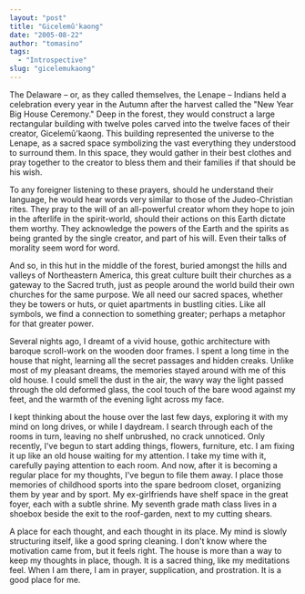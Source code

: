 ```yaml
---
layout: "post"
title: "Gicelemû'kaong"
date: "2005-08-22"
author: "tomasino"
tags:
  - "Introspective"
slug: "gicelemukaong"
---
```


The Delaware – or, as they called themselves, the Lenape – Indians held
a celebration every year in the Autumn after the harvest called the "New
Year Big House Ceremony." Deep in the forest, they would construct a
large rectangular building with twelve poles carved into the twelve
faces of their creator, Gicelemû'kaong. This building represented the
universe to the Lenape, as a sacred space symbolizing the vast
everything they understood to surround them. In this space, they would
gather in their best clothes and pray together to the creator to bless
them and their families if that should be his wish.

To any foreigner listening to these prayers, should he understand their
language, he would hear words very similar to those of the
Judeo-Christian rites. They pray to the will of an all-powerful creator
whom they hope to join in the afterlife in the spirit-world, should
their actions on this Earth dictate them worthy. They acknowledge the
powers of the Earth and the spirits as being granted by the single
creator, and part of his will. Even their talks of morality seem word
for word.

And so, in this hut in the middle of the forest, buried amongst the
hills and valleys of Northeastern America, this great culture built
their churches as a gateway to the Sacred truth, just as people around
the world build their own churches for the same purpose. We all need our
sacred spaces, whether they be towers or huts, or quiet apartments in
bustling cities. Like all symbols, we find a connection to something
greater; perhaps a metaphor for that greater power.

Several nights ago, I dreamt of a vivid house, gothic architecture with
baroque scroll-work on the wooden door frames. I spent a long time in
the house that night, learning all the secret passages and hidden
creaks. Unlike most of my pleasant dreams, the memories stayed around
with me of this old house. I could smell the dust in the air, the wavy
way the light passed through the old deformed glass, the cool touch of
the bare wood against my feet, and the warmth of the evening light
across my face.

I kept thinking about the house over the last few days, exploring it
with my mind on long drives, or while I daydream. I search through each
of the rooms in turn, leaving no shelf unbrushed, no crack unnoticed.
Only recently, I've begun to start adding things, flowers, furniture,
etc. I am fixing it up like an old house waiting for my attention. I
take my time with it, carefully paying attention to each room. And now,
after it is becoming a regular place for my thoughts, I've begun to file
them away. I place those memories of childhood sports into the spare
bedroom closet, organizing them by year and by sport. My ex-girlfriends
have shelf space in the great foyer, each with a subtle shrine. My
seventh grade math class lives in a shoebox beside the exit to the
roof-garden, next to my cutting shears.

A place for each thought, and each thought in its place. My mind is
slowly structuring itself, like a good spring cleaning. I don't know
where the motivation came from, but it feels right. The house is more
than a way to keep my thoughts in place, though. It is a sacred thing,
like my meditations feel. When I am there, I am in prayer, supplication,
and prostration. It is a good place for me.
